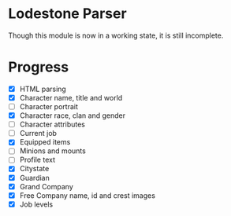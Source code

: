 # Lodestone Parser
Though this module is now in a working state, it is still incomplete.

# Progress
- [x] HTML parsing
- [x] Character name, title and world
- [ ] Character portrait
- [x] Character race, clan and gender
- [ ] Character attributes
- [ ] Current job
- [x] Equipped items
- [ ] Minions and mounts
- [ ] Profile text
- [x] Citystate
- [x] Guardian
- [x] Grand Company
- [x] Free Company name, id and crest images
- [x] Job levels